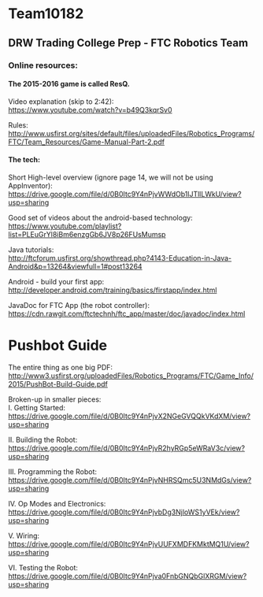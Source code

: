# Team10182
## DRW Trading College Prep - FTC Robotics Team


### Online resources:

#### The 2015-2016 game is called ResQ.

Video explanation (skip to 2:42):   
https://www.youtube.com/watch?v=b49Q3kqrSv0

Rules:   
http://www.usfirst.org/sites/default/files/uploadedFiles/Robotics_Programs/FTC/Team_Resources/Game-Manual-Part-2.pdf

#### The tech:

Short High-level overview (ignore page 14, we will not be using AppInventor):   
https://drive.google.com/file/d/0B0Itc9Y4nPjvWWdOb1lJTllLWkU/view?usp=sharing

Good set of videos about the android-based technology:   
https://www.youtube.com/playlist?list=PLEuGrYl8iBm6enzgGb6JV8p26FUsMumsp   

Java tutorials:   
http://ftcforum.usfirst.org/showthread.php?4143-Education-in-Java-Android&p=13264&viewfull=1#post13264

Android - build your first app:   
http://developer.android.com/training/basics/firstapp/index.html

JavaDoc for FTC App (the robot controller):   
https://cdn.rawgit.com/ftctechnh/ftc_app/master/doc/javadoc/index.html

# Pushbot Guide
The entire thing as one big PDF:   
http://www3.usfirst.org/uploadedFiles/Robotics_Programs/FTC/Game_Info/2015/PushBot-Build-Guide.pdf

Broken-up in smaller pieces:   
I. Getting Started:   
https://drive.google.com/file/d/0B0Itc9Y4nPjvX2NGeGVQQkVKdXM/view?usp=sharing
 
II. Building the Robot:   
https://drive.google.com/file/d/0B0Itc9Y4nPjvR2hyRGp5eWRaV3c/view?usp=sharing

III. Programming the Robot:   
https://drive.google.com/file/d/0B0Itc9Y4nPjvNHRSQmc5U3NMdGs/view?usp=sharing

IV. Op Modes and Electronics:   
https://drive.google.com/file/d/0B0Itc9Y4nPjvbDg3NjloWS1yVEk/view?usp=sharing

V. Wiring:   
https://drive.google.com/file/d/0B0Itc9Y4nPjvUUFXMDFKMktMQ1U/view?usp=sharing

VI. Testing the Robot:   
https://drive.google.com/file/d/0B0Itc9Y4nPjva0FnbGNQbGlXRGM/view?usp=sharing
